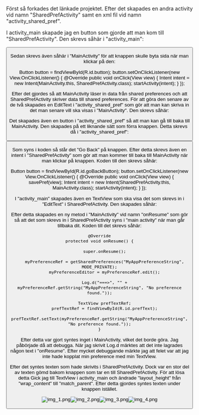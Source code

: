 Först så forkades det länkade projektet. Efter det skapades en andra activity vid namn
"SharedPrefActivity" samt en xml fil vid namn "activity_shared_pref".

I activity_main skapade jag en button som gjorde att man kom till "SharedPrefActivity". Den
skrevs såhär i "activity_main":

<Button
android:text="@string/save"
android:layout_below="@+id/prefText"
android:layout_width="wrap_content"
android:layout_height="wrap_content"
android:id="@+id/button"
android:onClick="savePref"/>

Sedan skrevs även såhär i "MainActivity" för att knappen skulle byta sida när man klickar på
den:

Button button = findViewById(R.id.button);
button.setOnClickListener(new View.OnClickListener() {
    @Override
    public void onClick(View view) {
        Intent intent = new Intent(MainActivity.this, SharedPrefActivity.class);
        startActivity(intent);
    }
});

Efter det gjordes så att MainActivity läser in data från shared preferences och att SharedPrefActivity
skriver data till shared preferences. För att göra den senare av de två skapades en EditText i
"activity_shared_pref" som gör att man kan skriva in det man senare vill ska visas i
"MainActivity". Den skrevs såhär:

<EditText
android:id="@+id/editText"
android:layout_width="match_parent"
android:layout_height="wrap_content" />

Det skapades även en button i "activity_shared_pref" så att man kan gå till baka till
MainActivity. Den skapades på ett liknande sätt som förra knappen. Detta skrevs då i
"activity_shared_pref":

<Button
android:id="@+id/goBackButton"
android:layout_width="wrap_content"
android:layout_height="wrap_content"
android:text="Go Back"
app:layout_constraintBottom_toBottomOf="parent"
app:layout_constraintTop_toTopOf="parent"
app:layout_constraintStart_toStartOf="parent"
app:layout_constraintEnd_toEndOf="parent" />

Som syns i koden så står det "Go Back" på knappen. Efter detta skrevs även en intent i
"SharedPrefActivity" som gör att man kommer till baka till MainActivity när man klickar på
knappen. Koden till den skrevs såhär:

Button button = findViewById(R.id.goBackButton);
button.setOnClickListener(new View.OnClickListener() {
    @Override
    public void onClick(View view) {
        savePref(view);
        Intent intent = new Intent(SharedPrefActivity.this, MainActivity.class);
        startActivity(intent);
    }
});

I "activity_main" skapades även en TextView som ska visa det som skrevs in i "EditText" i 
SharedPrefActivity. Den skapades såhär:

<TextView
android:layout_below="@+id/button"
android:layout_width="match_parent"
android:layout_height="match_parent"
android:id="@+id/prefText"
android:layout_marginTop="50dp"
android:layout_marginBottom="50dp"
tools:ignore="MissingConstraints" />

Efter detta skapades en ny metod i "MainActivity" vid namn "onResume" som gör så att det som
skrevs in i SharedPrefActivity syns i "main activity" när man går tillbaka dit. Koden
till det skrevs såhär:

    @Override
    protected void onResume() {

        super.onResume();

        myPreferenceRef = getSharedPreferences("MyAppPreferenceString", MODE_PRIVATE);
        myPreferenceEditor = myPreferenceRef.edit();

        Log.d("===>", "" + myPreferenceRef.getString("MyAppPreferenceString", "No preference found."));

        TextView prefTextRef;
        prefTextRef = findViewById(R.id.prefText);
        prefTextRef.setText(myPreferenceRef.getString("MyAppPreferenceString", "No preference found."));
    }

Efter detta var gjort syntes inget i MainActivity, vilket det borde göra. Jag påbörjade då
att debugga. När jag skrivit Log.d märktes att det inte lagrades någon text i "onResume".
Efter mycket debuggande märkte jag att felet var att jag inte hade kopplat min preference
med min TextView.

Efter det syntes texten som hade skrivits i SharedPrefActivity. Dock var en stor del av
texten gömd bakom knappen som tar en till SharedPrefActivity. För att lösa detta Gick jag
till TextView i activity_main och ändrade "layout_height" från "wrap_content" till 
"match_parent". Efter detta gjordes syntes texten under knappen istället.

![img_1.png](img_1.png)![img_2.png](img_2.png)![img_3.png](img_3.png)![img_4.png](img_4.png)
